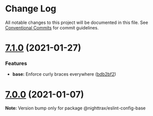 # Change Log

All notable changes to this project will be documented in this file.
See [Conventional Commits](https://conventionalcommits.org) for commit guidelines.

# [7.1.0](https://github.com/NiGhTTraX/eslint-config/compare/@nighttrax/eslint-config-base@7.0.0...@nighttrax/eslint-config-base@7.1.0) (2021-01-27)


### Features

* **base:** Enforce curly braces everywhere ([bdb2bf2](https://github.com/NiGhTTraX/eslint-config/commit/bdb2bf27cde59307c41b286a3742a38b7a451306))





# [7.0.0](https://github.com/NiGhTTraX/eslint-config/compare/@nighttrax/eslint-config-base@7.0.0-alpha.0...@nighttrax/eslint-config-base@7.0.0) (2021-01-07)

**Note:** Version bump only for package @nighttrax/eslint-config-base
